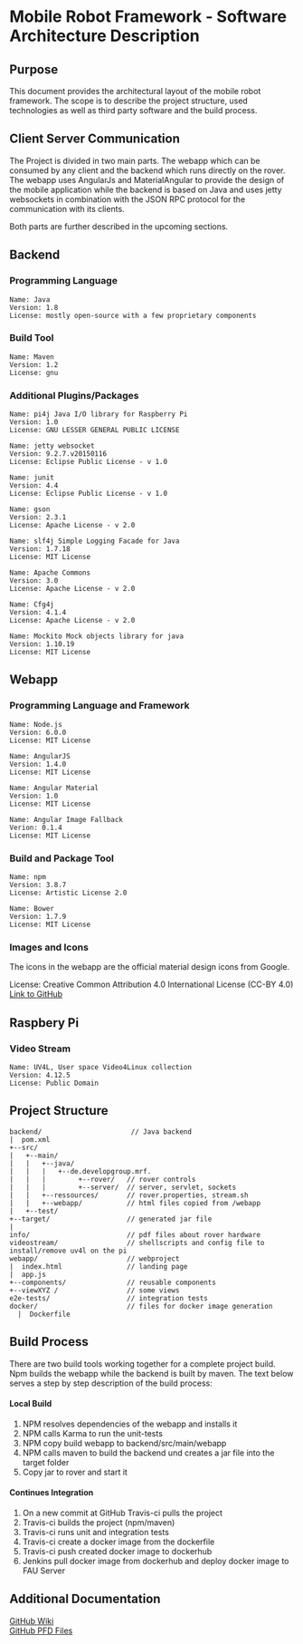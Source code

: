 # Mobile Robot Framework - Software Architecture Description

## Purpose

This document provides the architectural layout of the mobile robot framework. The scope is to describe the project structure, used technologies as well as third party software and the build process.

## Client Server Communication
The Project is divided in two main parts. The webapp which can be consumed by any client and the backend which runs directly on the rover.    
The webapp uses AngularJs and MaterialAngular to provide the design of the mobile application while the backend is based on Java and uses jetty websockets in combination with the JSON RPC protocol for the  communication with its clients.

Both parts are further described in the upcoming sections. 

## Backend

### Programming Language
``` 
Name: Java  
Version: 1.8 
License: mostly open-source with a few proprietary components
```

### Build Tool
``` 
Name: Maven
Version: 1.2
License: gnu
``` 

### Additional Plugins/Packages
``` 
Name: pi4j Java I/O library for Raspberry Pi
Version: 1.0 
License: GNU LESSER GENERAL PUBLIC LICENSE   
``` 
``` 
Name: jetty websocket
Version: 9.2.7.v20150116
License: Eclipse Public License - v 1.0 
``` 
``` 
Name: junit
Version: 4.4 
License: Eclipse Public License - v 1.0 
``` 
``` 
Name: gson
Version: 2.3.1 
License: Apache License - v 2.0
``` 
``` 
Name: slf4j Simple Logging Facade for Java
Version: 1.7.18 
License: MIT License
``` 
``` 
Name: Apache Commons
Version: 3.0  
License: Apache License - v 2.0
``` 
``` 
Name: Cfg4j
Version: 4.1.4 
License: Apache License - v 2.0
``` 
``` 
Name: Mockito Mock objects library for java 
Version: 1.10.19 
License: MIT License
``` 


## Webapp

### Programming Language and Framework
``` 
Name: Node.js 
Version: 6.0.0
License: MIT License
``` 
``` 
Name: AngularJS
Version: 1.4.0
License: MIT License
``` 
``` 
Name: Angular Material
Version: 1.0
License: MIT License
``` 
``` 
Name: Angular Image Fallback
Verion: 0.1.4
License: MIT License
``` 

### Build and Package Tool
``` 
Name: npm
Version: 3.8.7
License: Artistic License 2.0
``` 
``` 
Name: Bower 
Version: 1.7.9
License: MIT License
``` 

### Images and Icons
The icons in the webapp are the official material design icons from Google.

License: Creative Common Attribution 4.0 International License (CC-BY 4.0)  
[Link to GitHub](https://github.com/google/material-design-icons/)

## Raspbery Pi

### Video Stream

```
Name: UV4L, User space Video4Linux collection
Version: 4.12.5
License: Public Domain
```

## Project Structure
```
backend/                      // Java backend 
|  pom.xml                
+--src/  
|   +--main/  
|   |   +--java/  
|   |   |   +--de.developgroup.mrf.  
|   |   |        +--rover/   // rover controls
|   |   |        +--server/  // server, servlet, sockets
|   |   +--ressources/       // rover.properties, stream.sh
|   |   +--webapp/           // html files copied from /webapp
|   +--test/  
+--target/	                 // generated jar file  
|  
info/                        // pdf files about rover hardware
videostream/		         // shellscripts and config file to install/remove uv4l on the pi
webapp/                      // webproject
|  index.html                // landing page
|  app.js
+--components/               // reusable components
+--viewXYZ /                 // some views
e2e-tests/                   // integration tests
docker/                      // files for docker image generation
  |  Dockerfile  
```
## Build Process
There are two build tools working together for a complete project build. Npm builds the webapp while the backend is built by maven.
The text below serves a step by step description of the build process:

#### Local Build    
1. NPM resolves dependencies of the webapp and installs it     
2. NPM calls Karma to run the unit-tests     
2. NPM copy build webapp to backend/src/main/webapp    
3. NPM calls maven to build the backend und creates a jar file into the target folder      
4. Copy jar to rover and start it   

#### Continues Integration     
1. On a new commit at GitHub Travis-ci pulls the project   
2. Travis-ci builds the project (npm/maven)    
3. Travis-ci runs unit and integration tests    
4. Travis-ci create a docker image from the dockerfile     
5. Travis-ci push created docker image to dockerhub     
6. Jenkins pull docker image from dockerhub and deploy docker image to FAU Server     

## Additional Documentation
[GitHub Wiki](https://github.com/weiss19ja/amos-ss16-proj2/wiki)     
[GitHub PFD Files](https://github.com/weiss19ja/amos-ss16-proj2/tree/master/info)    

